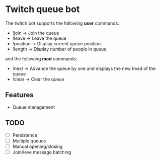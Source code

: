 Twitch queue bot
================

The twitch bot supports the following **user** commands:

- !join -> Join the queue
- !leave -> Leave the queue
- !position -> Display current queue position
- !length -> Display number of people in queue

and the following **mod** commands:

- !next -> Advance the queue by one and displays the new head of the queue
- !clear -> Clear the queue

Features
---------

- Queue management

TODO
-----

- [ ] Persistence
- [ ] Multiple queues
- [ ] Manual opening/closing
- [ ] Join/leve message batching
